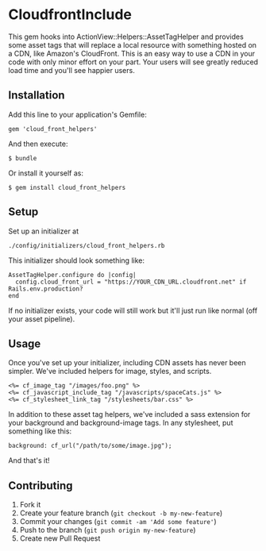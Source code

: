 # CloudfrontInclude

This gem hooks into ActionView::Helpers::AssetTagHelper and provides some asset tags that will replace a local resource with something hosted on a CDN, like Amazon's CloudFront. This is an easy way to use a CDN in your code with only minor effort on your part. Your users will see greatly reduced load time and you'll see happier users.

## Installation

Add this line to your application's Gemfile:

    gem 'cloud_front_helpers'

And then execute:

    $ bundle

Or install it yourself as:

    $ gem install cloud_front_helpers

## Setup

Set up an initializer at

    ./config/initializers/cloud_front_helpers.rb

This initializer should look something like:

    AssetTagHelper.configure do |config|
      config.cloud_front_url = "https://YOUR_CDN_URL.cloudfront.net" if Rails.env.production?
    end

If no initializer exists, your code will still work but it'll just run like normal (off your asset pipeline).

## Usage

Once you've set up your initializer, including CDN assets has never been simpler. We've included helpers for image, styles, and scripts.
    
    <%= cf_image_tag "/images/foo.png" %>
    <%= cf_javascript_include_tag "/javascripts/spaceCats.js" %>
    <%= cf_stylesheet_link_tag "/stylesheets/bar.css" %>

In addition to these asset tag helpers, we've included a sass extension for your background and background-image tags. In any stylesheet, put something like this: 
    
    background: cf_url("/path/to/some/image.jpg");

And that's it! 

## Contributing

1. Fork it
2. Create your feature branch (`git checkout -b my-new-feature`)
3. Commit your changes (`git commit -am 'Add some feature'`)
4. Push to the branch (`git push origin my-new-feature`)
5. Create new Pull Request
